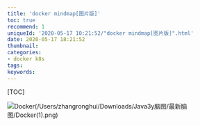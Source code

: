 ```yaml
---
title: 'docker mindmap[图片版]'
toc: true
recommend: 1
uniqueId: '2020-05-17 10:21:52/"docker mindmap[图片版]".html'
date: 2020-05-17 18:21:52
thumbnail:
categories:
- docker k8s
tags:
keywords:
---
```


[TOC]

<!--more-->



![Docker(/Users/zhangronghui/Downloads/Java3y脑图/最新脑图/Docker(1).png)](/Users/zhangronghui/Downloads/Java3y脑图/最新脑图/Docker(1).png)
